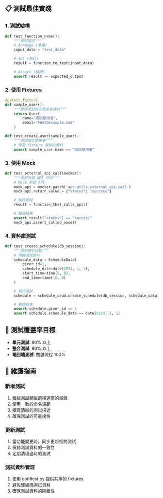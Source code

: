 ## 📋 測試最佳實踐

### 1. 測試結構

```python
def test_function_name():
    """測試描述"""
    # Arrange (準備)
    input_data = "test_data"

    # Act (執行)
    result = function_to_test(input_data)

    # Assert (驗證)
    assert result == expected_output
```

### 2. 使用 Fixtures

```python
@pytest.fixture
def sample_user():
    """提供測試用的使用者資料"""
    return User(
        name="測試使用者",
        email="test@example.com"
    )

def test_create_user(sample_user):
    """測試建立使用者"""
    # 使用 fixture 提供的資料
    assert sample_user.name == "測試使用者"
```

### 3. 使用 Mock

```python
def test_external_api_call(mocker):
    """測試外部 API 呼叫"""
    # Mock 外部 API
    mock_api = mocker.patch('app.utils.external_api.call')
    mock_api.return_value = {"status": "success"}

    # 執行測試
    result = function_that_calls_api()

    # 驗證結果
    assert result["status"] == "success"
    mock_api.assert_called_once()
```

### 4. 資料庫測試

```python
def test_create_schedule(db_session):
    """測試建立排程"""
    # 準備測試資料
    schedule_data = ScheduleData(
        giver_id=1,
        schedule_date=date(2024, 1, 1),
        start_time=time(9, 0),
        end_time=time(10, 0)
    )

    # 執行測試
    schedule = schedule_crud.create_schedule(db_session, schedule_data)

    # 驗證結果
    assert schedule.giver_id == 1
    assert schedule.schedule_date == date(2024, 1, 1)
```

## 🎯 測試覆蓋率目標

- **單元測試**: 90% 以上
- **整合測試**: 80% 以上
- **端到端測試**: 關鍵流程 100%

## 📝 維護指南

### 新增測試

1. 根據測試類型選擇適當的目錄
2. 使用一致的命名規範
3. 撰寫清晰的測試描述
4. 確保測試的可重複性

### 更新測試

1. 當功能變更時，同步更新相關測試
2. 保持測試資料的一致性
3. 定期清理過時的測試

### 測試資料管理

1. 使用 conftest.py 提供共享的 fixtures
2. 避免硬編碼測試資料
3. 確保測試資料的隔離性
